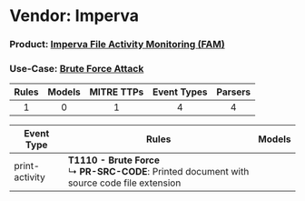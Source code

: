 Vendor: Imperva
===============
### Product: [Imperva File Activity Monitoring (FAM)](../ds_imperva_imperva_file_activity_monitoring_(fam).md)
### Use-Case: [Brute Force Attack](../../../../UseCases/uc_brute_force_attack.md)

| Rules | Models | MITRE TTPs | Event Types | Parsers |
|:-----:|:------:|:----------:|:-----------:|:-------:|
|   1   |   0    |     1      |      4      |    4    |

| Event Type     | Rules                                                                                                 | Models |
| -------------- | ----------------------------------------------------------------------------------------------------- | ------ |
| print-activity | <b>T1110 - Brute Force</b><br> ↳ <b>PR-SRC-CODE</b>: Printed document with source code file extension |        |